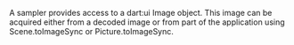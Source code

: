 A sampler provides access to a dart:ui Image object.
This image can be acquired either from a decoded image
or from part of the application using
Scene.toImageSync or Picture.toImageSync.
```glsl
